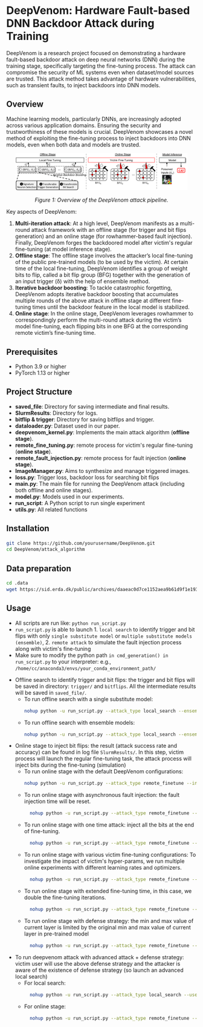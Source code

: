 # DeepVenom: Hardware Fault-based DNN Backdoor Attack during Training

DeepVenom is a research project focused on demonstrating a hardware fault-based backdoor attack on deep neural networks (DNN) during the training stage, specifically targeting the fine-tuning process. The attack can compromise the security of ML systems even when dataset/model sources are trusted. This attack method takes advantage of hardware vulnerabilities, such as transient faults, to inject backdoors into DNN models.

## Overview

Machine learning models, particularly DNNs, are increasingly adopted across various application domains. Ensuring the security and trustworthiness of these models is crucial. DeepVenom showcases a novel method of exploiting the fine-tuning process to inject backdoors into DNN models, even when both data and models are trusted.

<p align="center">
  <img src="overview.png" alt="DeepVenom Overview" width="90%">
</p>

<p align="center"><em>Figure 1: Overview of the DeepVenom attack pipeline.</em></p>
Key aspects of DeepVenom:

1. **Multi-iteration attack**: At a high level, DeepVenom manifests as a multi-round attack framework with an offline stage (for trigger and bit flips generation) and an online stage (for rowhammer-based fault injection). Finally, DeepVenom forges the backdoored model after victim's regular fine-tuning (at model inference stage). 
2. **Offline stage**: The offline stage involves the attacker’s local fine-tuning of the public pre-trained models (to be used by the victim). At certain time of the local fine-tuning, DeepVenom identifies a group of weight bits to flip, called a bit flip group (BFG) together with the generation of an input trigger (δ) with the help of ensemble method.
3. **Iterative backdoor boosting**: To tackle catastrophic forgetting, DeepVenom adopts iterative backdoor boosting that accumulates multiple rounds of the above attack in offline stage at different fine-tuning times until the backdoor feature in the local model is stabilized.
4. **Online stage**: In the online stage, DeepVenom leverages rowhammer to correspondingly perform the multi-round attack during the victim’s model fine-tuning, each flipping bits in one BFG at the corresponding remote victim’s fine-tuning time.

## Prerequisites

- Python 3.9 or higher
- PyTorch 1.13 or higher

## Project Structure

- **saved_file**: Directory for saving intermediate and final results.
- **SlurmResults**: Directory for logs.
- **bitflip & trigger**: Directory for saving bitflips and trigger.
- **dataloader.py**: Dataset used in our paper.
- **deepvenom_kernel.py**: Implements the main attack algorithm (**offline stage**).
- **remote_fine_tuning.py**: remote process for victim's regular fine-tuning (**online stage**).
- **remote_fault_injection.py**: remote process for fault injection (**online stage**).
- **ImageManager.py**: Aims to synthesize and manage triggered images.
- **loss.py**: Trigger loss, backdoor loss for searching bit flips
- **main.py**: The main file for running the DeepVenom attack (including both offline and online stages).
- **model.py**: Models used in our experiments.
- **run_script**: A Python script to run single experiment
- **utils.py**: All related functions


## Installation

```bash
git clone https://github.com/yourusername/DeepVenom.git
cd DeepVenom/attack_algorithm
```
## Data preparation

```bash
cd .data
wget https://sid.erda.dk/public/archives/daaeac0d7ce1152aea9b61d9f1e19370/GTSRB_Final_Training_Images.zip
```

## Usage
- All scripts are run like: ``` python run_script.py ``` 
- ```run_script.py``` is able to launch 1. ```local search``` to identify trigger and bit flips with only ```single substitute model``` or ```multiple substitute models (ensemble)```, 2. ```remote attack``` to simulate the fault injection process along with victim's fine-tuning
- Make sure to modify the python path ```in cmd_generation() in run_script.py``` to your interpreter: e.g., ```/home/cc/anaconda3/envs/your_conda_environment_path/ ```
<!-- space between two lines -->
- Offline search to identify trigger and bit flips: the trigger and bit flips will be saved in directory: ```trigger/``` and ```bitflips```. All the intermediate results will be saved in ```saved_file/```.
  - To run offline search with a single substitute model:
    ```bash
    nohup python -u run_script.py --attack_type local_search --ensemble_num 1 >> nohup.out & 
    ```
  - To run offline search with ensemble models:
    ```bash
    nohup python -u run_script.py --attack_type local_search --ensemble_num 5 >> nohup.out & 
    ```
<!-- space between two lines -->
- Online stage to inject bit flips: the result (attack success rate and accuracy) can be found in log file ```SlurmResults/```. In this step, victim process will launch the regular fine-tuning task, the attack process will inject bits during the fine-tuning (simulation)
  - To run online stage with the default DeepVenom configurations:
      ```bash
      nohup python -u run_script.py --attack_type remote_finetune --inherit_slurm xxx >> nohup.out & # please replace 'xxx' with the index of local/offline search results e.g., 10002. 
      ```
  - To run online stage with asynchronous fault injection: the fault injection time will be reset.
    ```bash
      nohup python -u run_script.py --attack_type remote_finetune --inherit_slurm xxx --new_async_attack yes --new_async_step 0.0~1.0 >> nohup.out & # set new_async_step in (0.0, 1.0]
      ```
  - To run online stage with one time attack: inject all the bits at the end of fine-tuning. 
    ```bash
      nohup python -u run_script.py --attack_type remote_finetune --inherit_slurm xxx --one_time_attack yes >> nohup.out & 
      ```
  - To run online stage with various victim fine-tuning configurations: To investigate the impact of victim's hyper-params, we run multiple online experiments with different learning rates and optimizers. 
    ```bash
      nohup python -u run_script.py --attack_type remote_finetune --inherit_slurm xxx --lr 0.0 >> nohup.out & # lr = 0.0 will run multiple online experiments with different LR and optimizer
      ```
  - To run online stage with extended fine-tuning time, in this case, we double the fine-tuning iterations.
    ```bash
      nohup python -u run_script.py --attack_type remote_finetune --inherit_slurm xxx --extend_ft yes >> nohup.out & 
      ```
  - To run online stage with defense strategy: the min and max value of current layer is limited by the original min and max value of current layer in pre-trained model
    ```bash
      nohup python -u run_script.py --attack_type remote_finetune --inherit_slurm xxx --user_ft_mode limit_value>> nohup.out & 
      ```
<!-- space between two lines -->
- To run deepvenom attack with advanced attack + defense strategy: victim user will use the above defense strategy and the attacker is aware of the existence of defense strategy (so launch an advanced local search) 
  - For local search:
    ```bash
      nohup python -u run_script.py --attack_type local_search --user_ft_mode limit_value >> nohup.out &
      ```
  - For online stage:
    ```bash
      nohup python -u run_script.py --attack_type remote_finetune --inherit_slurm xxx --user_ft_mode limit_value>> nohup.out & # 'xxx' should be the index of the above local results
      ```